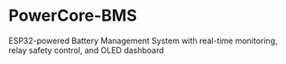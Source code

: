 # PowerCore-BMS
ESP32-powered Battery Management System with real-time monitoring, relay safety control, and OLED dashboard
